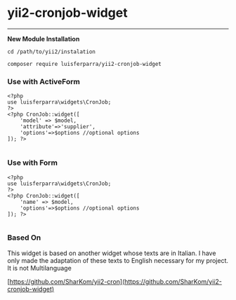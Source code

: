 # yii2-cronjob-widget
------

**New Module Installation**

```
cd /path/to/yii2/instalation

composer require luisferparra/yii2-cronjob-widget

```

### Use with ActiveForm

```
<?php
use luisferparra\widgets\CronJob;
?>
<?php CronJob::widget([
    'model' => $model, 
    'attribute'=>'supplier',
    'options'=>$options //optional options
]); ?>
    
```

### Use with Form
```
<?php
use luisferparra\widgets\CronJob;
?>
<?php CronJob::widget([
    'name' => $model, 
    'options'=>$options //optional options
]); ?>
    
```

### Based On

This widget is based on another widget whose texts are in Italian. I have only made the adaptation of these texts to English necessary for my project. It is not Multilanguage

[https://github.com/SharKom/yii2-cron](https://github.com/SharKom/yii2-cronjob-widget)


